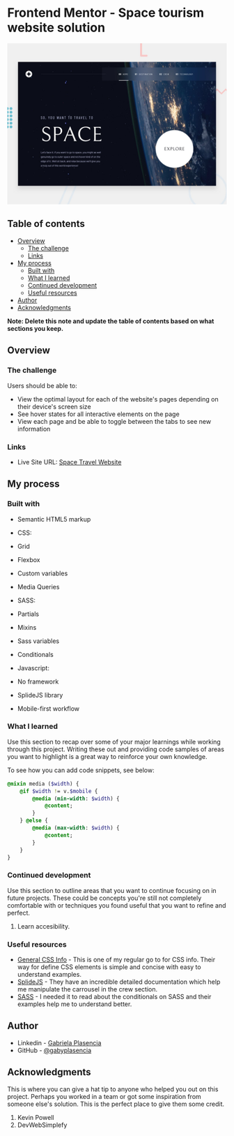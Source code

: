 # Frontend Mentor - Space tourism website solution

![Design preview for the Space tourism website coding challenge](./assets/preview.jpg)

## Table of contents

- [Overview](#overview)
  - [The challenge](#the-challenge)
  - [Links](#links)
- [My process](#my-process)
  - [Built with](#built-with)
  - [What I learned](#what-i-learned)
  - [Continued development](#continued-development)
  - [Useful resources](#useful-resources)
- [Author](#author)
- [Acknowledgments](#acknowledgments)

**Note: Delete this note and update the table of contents based on what sections you keep.**

## Overview

### The challenge

Users should be able to:

- View the optimal layout for each of the website's pages depending on their device's screen size
- See hover states for all interactive elements on the page
- View each page and be able to toggle between the tabs to see new information

### Links

- Live Site URL: [Space Travel Website](https://spacetravel-gabyplasencia.netlify.app/)

## My process

### Built with

- Semantic HTML5 markup

- CSS:
 - Grid
 - Flexbox
 - Custom variables
 - Media Queries

- SASS:
 - Partials
 - Mixins
 - Sass variables
 - Conditionals

- Javascript:
 - No framework
 - SplideJS library

- Mobile-first workflow

### What I learned

Use this section to recap over some of your major learnings while working through this project. Writing these out and providing code samples of areas you want to highlight is a great way to reinforce your own knowledge.

To see how you can add code snippets, see below:

```sass
@mixin media ($width) {
    @if $width != v.$mobile {
        @media (min-width: $width) {
            @content;
        }
    } @else {
        @media (max-width: $width) {
            @content;
        }
    }
}
```

### Continued development

Use this section to outline areas that you want to continue focusing on in future projects. These could be concepts you're still not completely comfortable with or techniques you found useful that you want to refine and perfect.

1. Learn accesibility.

### Useful resources
- [General CSS Info](https://developer.mozilla.org/en-US/) - This is one of my regular go to for CSS info. Their way for define CSS elements is simple and concise with easy to understand examples.
- [SplideJS](https://splidejs.com/) - They have an incredible detailed documentation which help me manipulate the carrousel in the crew section.
- [SASS](https://sass-lang.com/documentation/at-rules/control/if/) - I needed it to read about the conditionals on SASS and their examples help me to understand better.

## Author

- Linkedin - [Gabriela Plasencia](https://www.linkedin.com/in/gabriela-plasencia-gomez/)
- GitHub - [@gabyplasencia](https://github.com/gabyplasencia)


## Acknowledgments

This is where you can give a hat tip to anyone who helped you out on this project. Perhaps you worked in a team or got some inspiration from someone else's solution. This is the perfect place to give them some credit.

1. Kevin Powell
2. DevWebSimplefy


